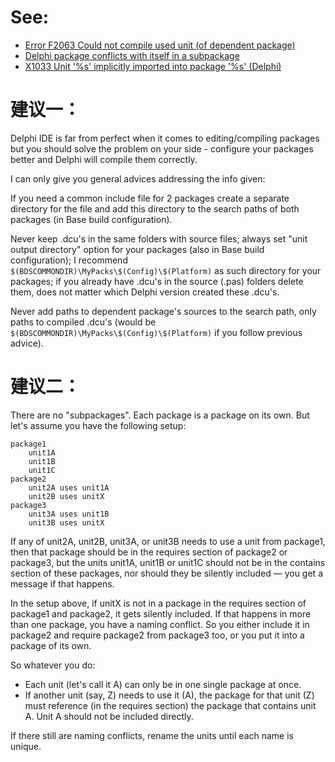 # See:
- [Error F2063 Could not compile used unit (of dependent package)](https://stackoverflow.com/questions/28084508/error-f2063-could-not-compile-used-unit-of-dependent-package)
- [Delphi package conflicts with itself in a subpackage](https://stackoverflow.com/questions/41101857/delphi-package-conflicts-with-itself-in-a-subpackage)
- [X1033 Unit '%s' implicitly imported into package '%s' (Delphi)](https://docwiki.embarcadero.com/RADStudio/Berlin/en/X1033_Unit_'%25s'_implicitly_imported_into_package_'%25s'_(Delphi))

# 建议一：

Delphi IDE is far from perfect when it comes to editing/compiling packages but you should solve the problem on your side - configure your packages better and Delphi will compile them correctly.

I can only give you general advices addressing the info given:

 If you need a common include file for 2 packages create a separate directory for the file and add this directory to the search paths of both packages (in Base build configuration).

  Never keep .dcu's in the same folders with source files; always set "unit output directory" option for your packages (also in Base build configuration); I recommend ```$(BDSCOMMONDIR)\MyPacks\$(Config)\$(Platform)``` as such directory for your packages; if you already have .dcu's in the source (.pas) folders delete them, does not matter which Delphi version created these .dcu's.

  Never add paths to dependent package's sources to the search path, only paths to compiled .dcu's (would be ```$(BDSCOMMONDIR)\MyPacks\$(Config)\$(Platform)``` if you follow previous advice).
  
  # 建议二：
  
  

There are no "subpackages". Each package is a package on its own. But let's assume you have the following setup:

    package1
        unit1A
        unit1B
        unit1C
    package2
        unit2A uses unit1A
        unit2B uses unitX
    package3
        unit3A uses unit1B
        unit3B uses unitX

If any of unit2A, unit2B, unit3A, or unit3B needs to use a unit from package1, then that package should be in the requires section of package2 or package3, but the units unit1A, unit1B or unit1C should not be in the contains section of these packages, nor should they be silently included — you get a message if that happens.

In the setup above, if unitX is not in a package in the requires section of package1 and package2, it gets silently included. If that happens in more than one package, you have a naming conflict. So you either include it in package2 and require package2 from package3 too, or you put it into a package of its own.

So whatever you do:

- Each unit (let's call it A) can only be in one single package at once.
- If another unit (say, Z) needs to use it (A), the package for that unit (Z) must reference (in the requires section) the package that contains unit A. Unit A should not be included directly.

If there still are naming conflicts, rename the units until each name is unique.




